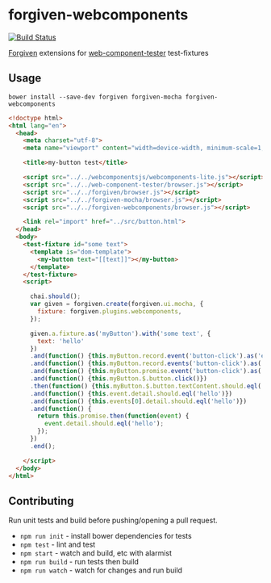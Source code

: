 # forgiven-webcomponents

[![Build Status](https://travis-ci.org/pghalliday/forgiven-webcomponents.svg?branch=master)](https://travis-ci.org/pghalliday/forgiven-webcomponents)

[Forgiven](https://github.com/pghalliday/forgiven) extensions for [web-component-tester](https://github.com/Polymer/web-component-tester) test-fixtures

## Usage

```shell
bower install --save-dev forgiven forgiven-mocha forgiven-webcomponents
```

```html
<!doctype html>
<html lang="en">
  <head>
    <meta charset="utf-8">
    <meta name="viewport" content="width=device-width, minimum-scale=1, initial-scale=1, user-scalable=yes">

    <title>my-button test</title>

    <script src="../../webcomponentsjs/webcomponents-lite.js"></script>
    <script src="../../web-component-tester/browser.js"></script>
    <script src="../../forgiven/browser.js"></script>
    <script src="../../forgiven-mocha/browser.js"></script>
    <script src="../../forgiven-webcomponents/browser.js"></script>

    <link rel="import" href="../src/button.html">
  </head>
  <body>
    <test-fixture id="some text">
      <template is="dom-template">
        <my-button text="[[text]]"></my-button>
      </template>
    </test-fixture>
    <script>

      chai.should();
      var given = forgiven.create(forgiven.ui.mocha, {
        fixture: forgiven.plugins.webcomponents,
      });

      given.a.fixture.as('myButton').with('some text', {
        text: 'hello'
      })
      .and(function() {this.myButton.record.event('button-click').as('event')})
      .and(function() {this.myButton.record.events('button-click').as('events')})
      .and(function() {this.myButton.promise.event('button-click').as('promise')})
      .and(function() {this.myButton.$.button.click()})
      .then(function() {this.myButton.$.button.textContent.should.eql('hello')})
      .and(function() {this.event.detail.should.eql('hello')})
      .and(function() {this.events[0].detail.should.eql('hello')})
      .and(function() {
        return this.promise.then(function(event) {
          event.detail.should.eql('hello');
        });
      })
      .end();

    </script>
  </body>
</html>
```

## Contributing

Run unit tests and build before pushing/opening a pull request.

- `npm run init` - install bower dependencies for tests
- `npm test` - lint and test
- `npm start` - watch and build, etc with alarmist
- `npm run build` - run tests then build
- `npm run watch` - watch for changes and run build
